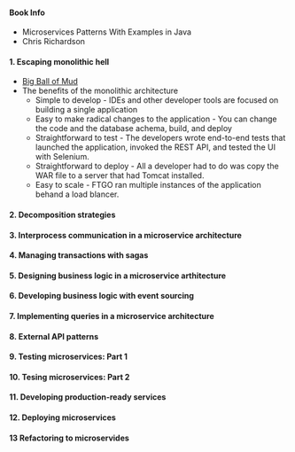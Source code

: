 #### Book Info
* Microservices Patterns With Examples in Java 
* Chris Richardson

#### 1. Escaping monolithic hell
* [Big Ball of Mud](www.laputan.org/mud/)
* The benefits of the monolithic architecture
  * Simple to develop - IDEs and other developer tools are focused on building a single application
  * Easy to make radical changes to the application - You can change the code and the database achema, build, and deploy
  * Straightforward to test - The developers wrote end-to-end tests that launched the application, invoked the REST API, and tested the UI with Selenium.
  * Straightforward to deploy - All a developer had to do was copy the WAR file to a server that had Tomcat installed.
  * Easy to scale - FTGO ran multiple instances of the application behand a load blancer.
  
#### 2. Decomposition strategies

#### 3. Interprocess communication in a microservice architecture

#### 4. Managing transactions with sagas

#### 5. Designing business logic in a microservice arthitecture

#### 6. Developing business logic with event sourcing

#### 7. Implementing queries in a microservice architecture

#### 8. External API patterns

#### 9. Testing microservices: Part 1

#### 10. Tesing microservices: Part 2

#### 11. Developing production-ready services

#### 12. Deploying microservices

#### 13 Refactoring to microservides